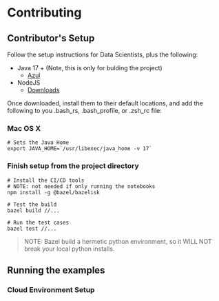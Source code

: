 # Contributing



## Contributor's Setup

Follow the setup instructions for Data Scientists, plus the following:

* Java 17 + (Note, this is only for bulding the project)
    * [Azul](https://www.azul.com/downloads/#downloads-table-zulu)
* NodeJS
    * [Downloads](https://nodejs.org/en/download)

Once downloaded, install them to their default locations, and add the following
to you .bash_rs, .bash_profile, or .zsh_rc file:

### Mac OS X
```shell
# Sets the Java Home
export JAVA_HOME=`/usr/libexec/java_home -v 17`
```

### Finish setup from the project directory

```shell
# Install the CI/CD tools
# NOTE: not needed if only running the notebooks
npm install -g @bazel/bazelisk

# Test the build
bazel build //... 

# Run the test cases
bazel test //...
```

> NOTE: Bazel build a hermetic python environment, so it WILL NOT
> break your local python installs.

## Running the examples

### Cloud Environment Setup